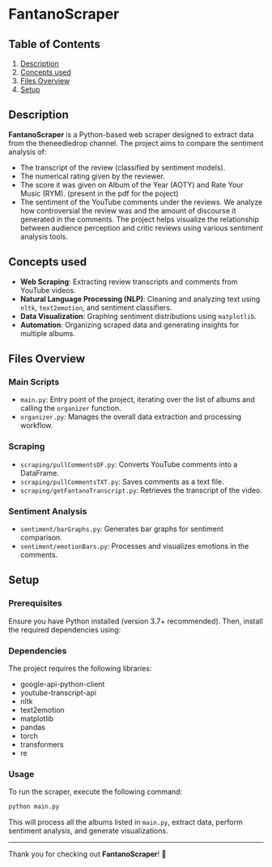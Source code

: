 # FantanoScraper

## Table of Contents
1. [Description](#description)
2. [Concepts used](#concepts-used)
3. [Files Overview](#files-overview)
4. [Setup](#setup)

## Description
**FantanoScraper** is a Python-based web scraper designed to extract data from the theneedledrop channel. The project aims to compare the sentiment analysis of:
- The transcript of the review (classified by sentiment models).
- The numerical rating given by the reviewer.
- The score it was given on Album of the Year (AOTY) and Rate Your Music (RYM). (present in the pdf for the poject)
- The sentiment of the YouTube comments under the reviews.
We analyze how controversial the review was and the amount of discourse it generated in the comments. The project helps visualize the relationship between audience perception and critic reviews using various sentiment analysis tools.

## Concepts used
- **Web Scraping**: Extracting review transcripts and comments from YouTube videos.
- **Natural Language Processing (NLP)**: Cleaning and analyzing text using `nltk`, `text2emotion`, and sentiment classifiers.
- **Data Visualization**: Graphing sentiment distributions using `matplotlib`.
- **Automation**: Organizing scraped data and generating insights for multiple albums.

## Files Overview

### Main Scripts
- `main.py`: Entry point of the project, iterating over the list of albums and calling the `organizer` function.
- `organizer.py`: Manages the overall data extraction and processing workflow.

### Scraping
- `scraping/pullCommentsDF.py`: Converts YouTube comments into a DataFrame.
- `scraping/pullCommentsTXT.py`: Saves comments as a text file.
- `scraping/getFantanoTranscript.py`: Retrieves the transcript of the video.

### Sentiment Analysis
- `sentiment/barGraphs.py`: Generates bar graphs for sentiment comparison.
- `sentiment/emotionBars.py`: Processes and visualizes emotions in the comments.


## Setup
### Prerequisites
Ensure you have Python installed (version 3.7+ recommended). Then, install the required dependencies using:

### Dependencies
The project requires the following libraries:
- google-api-python-client
- youtube-transcript-api
- nltk
- text2emotion
- matplotlib
- pandas
- torch
- transformers
- re

### Usage
To run the scraper, execute the following command:
```sh
python main.py
```
This will process all the albums listed in `main.py`, extract data, perform sentiment analysis, and generate visualizations.

---
Thank you for checking out **FantanoScraper**! 🎵